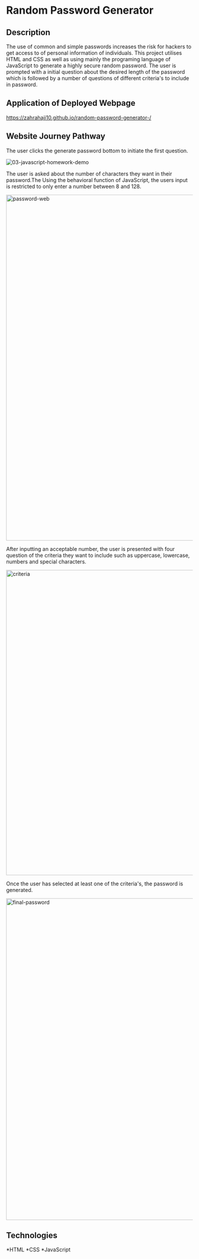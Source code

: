 # Random Password Generator

## Description

The use of common and simple passwords increases the risk for hackers to get access to of personal information of individuals. This project utilises HTML and CSS as well as using mainly the programing language of JavaScript to generate a highly secure random password. The user is prompted with a initial question about the desired length of the password which is followed by a number of questions of different criteria's to include in password.

## Application of Deployed Webpage

https://zahrahaji10.github.io/random-password-generator-/

## Website Journey Pathway

The user clicks the generate password bottom to initiate the first question.

![03-javascript-homework-demo](https://user-images.githubusercontent.com/102627226/164972051-80dbefac-dc5f-4c63-a141-166ed3457889.png)

The user is asked about the number of characters they want in their password.The Using the behavioral function of JavaScript, the users input is restricted to only enter a number between 8 and 128.

<img width="930" alt="password-web" src="https://user-images.githubusercontent.com/102627226/164972108-ac6c61cb-c630-4b5c-b4de-f30556851e67.png">

After inputting an acceptable number, the user is presented with four question of the criteria they want to include such as uppercase, lowercase, numbers and special characters.

<img width="821" alt="criteria" src="https://user-images.githubusercontent.com/102627226/164972623-789112c0-2814-4537-8589-97316a211135.png">

Once the user has selected at least one of the criteria's, the password is generated.

<img width="865" alt="final-password" src="https://user-images.githubusercontent.com/102627226/164974711-bcaebb57-ea2f-495c-bca0-8ed9476415e5.png">

## Technologies

*HTML
*CSS
\*JavaScript
